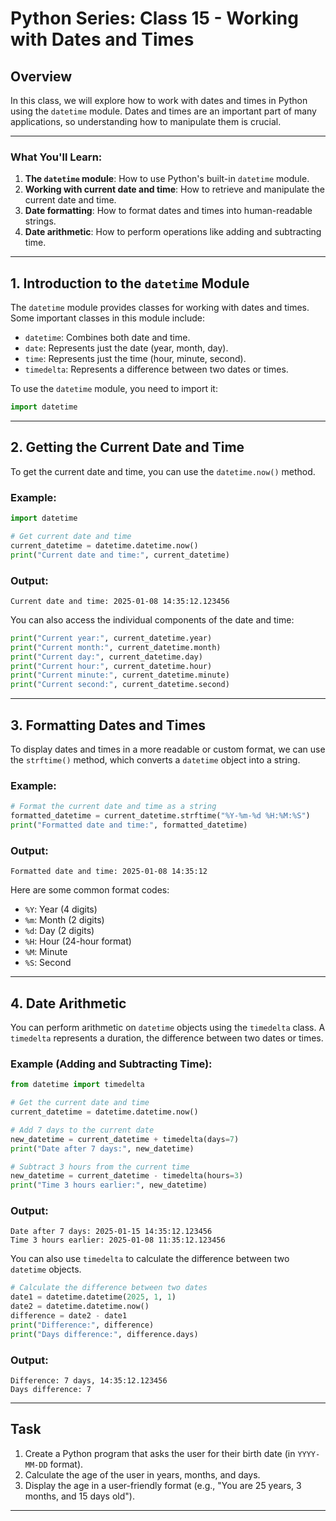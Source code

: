 # Python Series: Class 15 - Working with Dates and Times

## Overview

In this class, we will explore how to work with dates and times in Python using the `datetime` module. Dates and times are an important part of many applications, so understanding how to manipulate them is crucial.

---

### What You'll Learn:
1. **The `datetime` module**: How to use Python's built-in `datetime` module.
2. **Working with current date and time**: How to retrieve and manipulate the current date and time.
3. **Date formatting**: How to format dates and times into human-readable strings.
4. **Date arithmetic**: How to perform operations like adding and subtracting time.

---

## 1. Introduction to the `datetime` Module

The `datetime` module provides classes for working with dates and times. Some important classes in this module include:
- `datetime`: Combines both date and time.
- `date`: Represents just the date (year, month, day).
- `time`: Represents just the time (hour, minute, second).
- `timedelta`: Represents a difference between two dates or times.

To use the `datetime` module, you need to import it:

```python
import datetime
```

---

## 2. Getting the Current Date and Time

To get the current date and time, you can use the `datetime.now()` method.

### Example:
```python
import datetime

# Get current date and time
current_datetime = datetime.datetime.now()
print("Current date and time:", current_datetime)
```

### Output:
```
Current date and time: 2025-01-08 14:35:12.123456
```

You can also access the individual components of the date and time:

```python
print("Current year:", current_datetime.year)
print("Current month:", current_datetime.month)
print("Current day:", current_datetime.day)
print("Current hour:", current_datetime.hour)
print("Current minute:", current_datetime.minute)
print("Current second:", current_datetime.second)
```

---

## 3. Formatting Dates and Times

To display dates and times in a more readable or custom format, we can use the `strftime()` method, which converts a `datetime` object into a string.

### Example:
```python
# Format the current date and time as a string
formatted_datetime = current_datetime.strftime("%Y-%m-%d %H:%M:%S")
print("Formatted date and time:", formatted_datetime)
```

### Output:
```
Formatted date and time: 2025-01-08 14:35:12
```

Here are some common format codes:
- `%Y`: Year (4 digits)
- `%m`: Month (2 digits)
- `%d`: Day (2 digits)
- `%H`: Hour (24-hour format)
- `%M`: Minute
- `%S`: Second

---

## 4. Date Arithmetic

You can perform arithmetic on `datetime` objects using the `timedelta` class. A `timedelta` represents a duration, the difference between two dates or times.

### Example (Adding and Subtracting Time):
```python
from datetime import timedelta

# Get the current date and time
current_datetime = datetime.datetime.now()

# Add 7 days to the current date
new_datetime = current_datetime + timedelta(days=7)
print("Date after 7 days:", new_datetime)

# Subtract 3 hours from the current time
new_datetime = current_datetime - timedelta(hours=3)
print("Time 3 hours earlier:", new_datetime)
```

### Output:
```
Date after 7 days: 2025-01-15 14:35:12.123456
Time 3 hours earlier: 2025-01-08 11:35:12.123456
```

You can also use `timedelta` to calculate the difference between two `datetime` objects.

```python
# Calculate the difference between two dates
date1 = datetime.datetime(2025, 1, 1)
date2 = datetime.datetime.now()
difference = date2 - date1
print("Difference:", difference)
print("Days difference:", difference.days)
```

### Output:
```
Difference: 7 days, 14:35:12.123456
Days difference: 7
```

---

## Task

1. Create a Python program that asks the user for their birth date (in `YYYY-MM-DD` format).
2. Calculate the age of the user in years, months, and days.
3. Display the age in a user-friendly format (e.g., "You are 25 years, 3 months, and 15 days old").

---